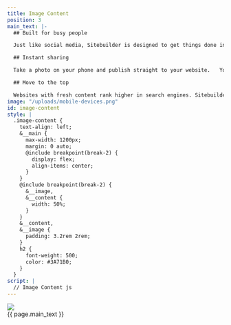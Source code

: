 ```yaml
---
title: Image Content
position: 3
main_text: |-
  ## Built for busy people

  Just like social media, Sitebuilder is designed to get things done in minutes. Change colours, fonts, images and more, to create your own unique website.

  ## Instant sharing

  Take a photo on your phone and publish straight to your website.   Your visitors will love how quickly you share things.

  ## Move to the top

  Websites with fresh content rank higher in search engines. Sitebuilder’s speed and simplicity makes it even easier to keep your audience updated, at home or on-the-go.
image: "/uploads/mobile-devices.png"
id: image-content
style: |
  .image-content {
    text-align: left;
    &__main {
      max-width: 1200px;
      margin: 0 auto;
      @include breakpoint(break-2) {
        display: flex;
        align-items: center;
      }
    }
    @include breakpoint(break-2) {
      &__image,
      &__content {
        width: 50%;
      }
    }
    &__content,
    &__image {
      padding: 3.2rem 2rem;
    }
    h2 {
      font-weight: 500;
      color: #3A71B0;
    }
  }
script: |
  // Image Content js
---
```


<section class="image-content">
  <div class="image-content__main">
    <div class="image-content__image">
      <img src="{{ page.image }}"/>
    </div>
    <div class="image-content__content  typeset">
      {{ page.main_text }}
    </div>
  </div>
</section>
